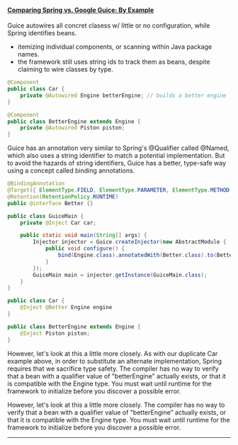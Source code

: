 #### [Comparing Spring vs. Google Guice: By Example](http://www.theserverside.com/feature/Comparing-Spring-vs-Google-Guice-By-Example?vgnextfmt=print)

Guice autowires all concret clasess w/ little or no configuration, while Spring identifies beans.
* itemizing individual components, or scanning within Java package names.
* the framework still uses string ids to track them as beans, despite claiming to wire classes by type.

```java
@Component
public class Car {
    private @Autowired Engine betterEngine; // builds a better engine
}

@Component
public class BetterEngine extends Engine {
	private @Autowired Piston piston;
}
```

Guice has an annotation very similar to Spring's @Qualifier called @Named, which also uses a string identifier to match a potential implementation.  But to avoid the hazards of string identifiers, Guice has a better, type-safe way using a concept called binding annotations.

```java
@BindingAnnotation
@Target({ ElementType.FIELD, ElementType.PARAMETER, ElementType.METHOD })
@Retention(RetentionPolicy.RUNTIME)
public @interface Better {}

public class GuiceMain {
    private @Inject Car car;

    public static void main(String[] args) {
        Injector injector = Guice.createInjector(new AbstractModule {
   			public void configure() {
        		bind(Engine.class).annotatedWith(Better.class).to(BetterEngine.class);
    		}
		});
        GuiceMain main = injector.getInstance(GuiceMain.class);
    }
}

public class Car {
    @Inject @Better Engine engine
}

public class BetterEngine extends Engine {
    @Inject Piston piston;
}
```

However, let's look at this a little more closely.  As with our duplicate Car example above, in order to substitute an alternate implementation, Spring requires that we sacrifice type safety.  The compiler has no way to verify that a bean with a qualifier value of "betterEngine" actually exists, or that it is compatible with the Engine type.  You must wait until runtime for the framework to initialize before you discover a possible error.

However, let's look at this a little more closely. The compiler has no way to verify that a bean with a qualifier value of "betterEngine" actually exists, or that it is compatible with the Engine type.  You must wait until runtime for the framework to initialize before you discover a possible error.



***
